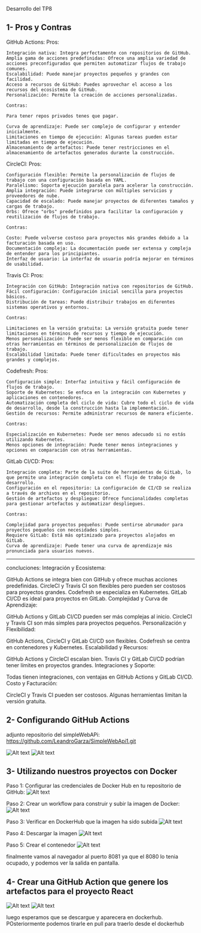 Desarrollo del TP8

## 1- Pros y Contras

GitHub Actions:
    Pros:

    Integración nativa: Integra perfectamente con repositorios de GitHub.
    Amplia gama de acciones predefinidas: Ofrece una amplia variedad de acciones preconfiguradas que permiten automatizar flujos de trabajo comunes.
    Escalabilidad: Puede manejar proyectos pequeños y grandes con facilidad.
    Acceso a recursos de GitHub: Puedes aprovechar el acceso a los recursos del ecosistema de GitHub.
    Personalización: Permite la creación de acciones personalizadas.

    Contras:

    Para tener repos privados tenes que pagar.

    Curva de aprendizaje: Puede ser complejo de configurar y entender inicialmente.
    Limitaciones en tiempo de ejecución: Algunas tareas pueden estar limitadas en tiempo de ejecución.
    Almacenamiento de artefactos: Puede tener restricciones en el almacenamiento de artefactos generados durante la construcción.


CircleCI:
    Pros:

    Configuración flexible: Permite la personalización de flujos de trabajo con una configuración basada en YAML.
    Paralelismo: Soporta ejecución paralela para acelerar la construcción.
    Amplia integración: Puede integrarse con múltiples servicios y proveedores de nube.
    Capacidad de escalado: Puede manejar proyectos de diferentes tamaños y cargas de trabajo.
    Orbs: Ofrece "orbs" predefinidos para facilitar la configuración y reutilización de flujos de trabajo.

    Contras:

    Costo: Puede volverse costoso para proyectos más grandes debido a la facturación basada en uso.
    Documentación compleja: La documentación puede ser extensa y compleja de entender para los principiantes.
    Interfaz de usuario: La interfaz de usuario podría mejorar en términos de usabilidad.


Travis CI:
    Pros:

    Integración con GitHub: Integración nativa con repositorios de GitHub.
    Fácil configuración: Configuración inicial sencilla para proyectos básicos.
    Distribución de tareas: Puede distribuir trabajos en diferentes sistemas operativos y entornos.
    
    Contras:

    Limitaciones en la versión gratuita: La versión gratuita puede tener limitaciones en términos de recursos y tiempo de ejecución.
    Menos personalización: Puede ser menos flexible en comparación con otras herramientas en términos de personalización de flujos de trabajo.
    Escalabilidad limitada: Puede tener dificultades en proyectos más grandes y complejos.


Codefresh:
    Pros:

    Configuración simple: Interfaz intuitiva y fácil configuración de flujos de trabajo.
    Soporte de Kubernetes: Se enfoca en la integración con Kubernetes y aplicaciones en contenedores.
    Automatización completa del ciclo de vida: Cubre todo el ciclo de vida de desarrollo, desde la construcción hasta la implementación.
    Gestión de recursos: Permite administrar recursos de manera eficiente.
    
    Contras:

    Especialización en Kubernetes: Puede ser menos adecuado si no estás utilizando Kubernetes.
    Menos opciones de integración: Puede tener menos integraciones y opciones en comparación con otras herramientas.

GitLab CI/CD:
    Pros:

    Integración completa: Parte de la suite de herramientas de GitLab, lo que permite una integración completa con el flujo de trabajo de desarrollo.
    Configuración en el repositorio: La configuración de CI/CD se realiza a través de archivos en el repositorio.
    Gestión de artefactos y despliegue: Ofrece funcionalidades completas para gestionar artefactos y automatizar despliegues.

    Contras:

    Complejidad para proyectos pequeños: Puede sentirse abrumador para proyectos pequeños con necesidades simples.
    Requiere GitLab: Está más optimizado para proyectos alojados en GitLab.
    Curva de aprendizaje: Puede tener una curva de aprendizaje más pronunciada para usuarios nuevos.

----------------------------------------------------------------------------------------
concluciones: 
Integración y Ecosistema:

GitHub Actions se integra bien con GitHub y ofrece muchas acciones predefinidas.
CircleCI y Travis CI son flexibles pero pueden ser costosos para proyectos grandes.
Codefresh se especializa en Kubernetes.
GitLab CI/CD es ideal para proyectos en GitLab.
Complejidad y Curva de Aprendizaje:

GitHub Actions y GitLab CI/CD pueden ser más complejas al inicio.
CircleCI y Travis CI son más simples para proyectos pequeños.
Personalización y Flexibilidad:

GitHub Actions, CircleCI y GitLab CI/CD son flexibles.
Codefresh se centra en contenedores y Kubernetes.
Escalabilidad y Recursos:

GitHub Actions y CircleCI escalan bien.
Travis CI y GitLab CI/CD podrían tener límites en proyectos grandes.
Integraciones y Soporte:

Todas tienen integraciones, con ventajas en GitHub Actions y GitLab CI/CD.
Costo y Facturación:

CircleCI y Travis CI pueden ser costosos.
Algunas herramientas limitan la versión gratuita.

## 2- Configurando GitHub Actions

adjunto repositorio del simpleWebAPi: https://github.com/LeandroGarza/SimpleWebApi1.git

![Alt text](71.png)
![Alt text](72.png)

## 3- Utilizando nuestros proyectos con Docker

Paso 1: Configurar las credenciales de Docker Hub en tu repositorio de GitHub:
![Alt text](1.png)

Paso 2: Crear un workflow para construir y subir la imagen de Docker:
![Alt text](2.png)

Paso 3: Verificar en DockerHub que la imagen ha sido subida
![Alt text](3.png>)

Paso 4: Descargar la imagen
![Alt text](4.png)

Paso 5: Crear el contenedor
![Alt text](5.png)

finalmente vamos al navegador al puerto 8081 ya que el 8080 lo tenia ocupado, y podemos ver la salida
en pantalla.

## 4- Crear una GitHub Action que genere los artefactos para el proyecto React


![Alt text](6.png)
![Alt text](7.png)

luego esperamos que se descargue y aparecera en dockerhub. POsteriormente podemos tirarle en pull
para traerlo desde el dockerhub